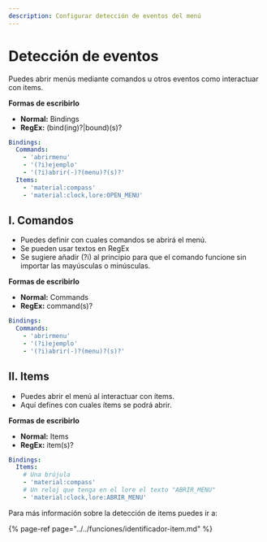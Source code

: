 ```yaml
---
description: Configurar detección de eventos del menú
---
```


# Detección de eventos

Puedes abrir menús mediante comandos u otros eventos como interactuar con items.

**Formas de escribirlo**

* **Normal:** Bindings
* **RegEx:** \(bind\(ing\)?\|bound\)\(s\)?

```yaml
Bindings:
  Commands:
    - 'abrirmenu'
    - '(?i)ejemplo'
    - '(?i)abrir(-)?(menu)?(s)?'
  Items:
    - 'material:compass'
    - 'material:clock,lore:OPEN_MENU'
```

## I. Comandos

* Puedes definir con cuales comandos se abrirá el menú.
* Se pueden usar textos en RegEx
* Se sugiere añadir \(?i\) al principio para que el comando funcione sin importar las mayúsculas o minúsculas.

**Formas de escribirlo**

* **Normal:** Commands
* **RegEx:** command\(s\)?

```yaml
Bindings:
  Commands:
    - 'abrirmenu'
    - '(?i)ejemplo'
    - '(?i)abrir(-)?(menu)?(s)?'
```

## II. Items

* Puedes abrir el menú al interactuar con ítems.
* Aquí defines con cuales ítems se podrá abrir.

**Formas de escribirlo**

* **Normal:** Items
* **RegEx:** item\(s\)?

```yaml
Bindings:
  Items:
    # Una brújula
    - 'material:compass'
    # Un reloj que tenga en el lore el texto "ABRIR_MENU"
    - 'material:clock,lore:ABRIR_MENU'
```

Para más información sobre la detección de items puedes ir a:

{% page-ref page="../../funciones/identificador-item.md" %}

